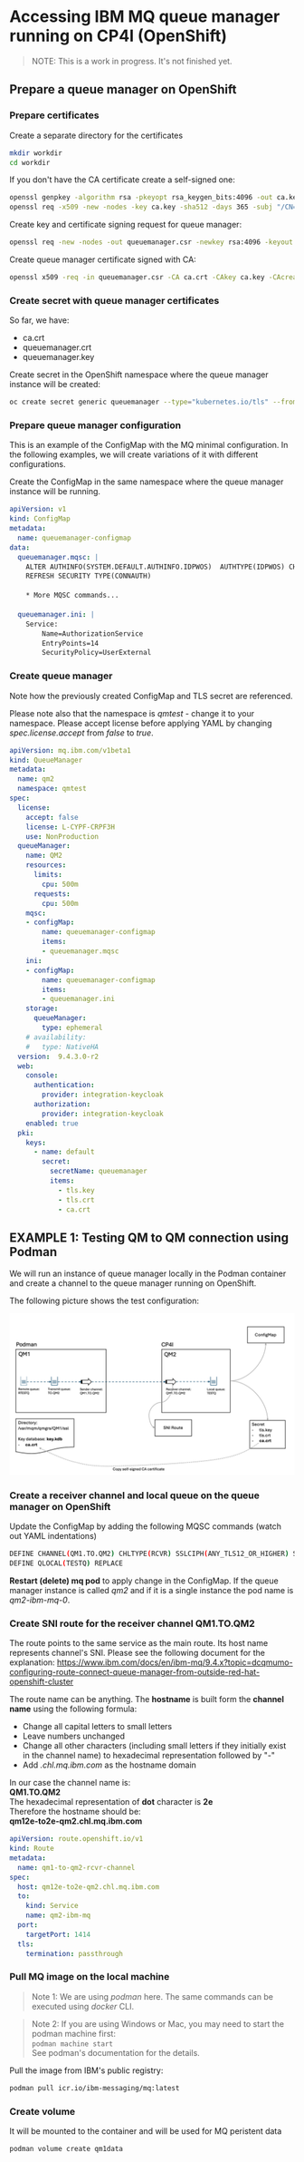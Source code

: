 # Accessing IBM MQ queue manager running on CP4I (OpenShift)

>NOTE: This is a work in progress. It's not finished yet.

## Prepare a queue manager on OpenShift

### Prepare certificates

Create a separate directory for the certificates
```sh
mkdir workdir
cd workdir
```

If you don't have the CA certificate create a self-signed one:
```sh
openssl genpkey -algorithm rsa -pkeyopt rsa_keygen_bits:4096 -out ca.key
openssl req -x509 -new -nodes -key ca.key -sha512 -days 365 -subj "/CN=example-selfsigned-ca" -out ca.crt
```

Create key and certificate signing request for queue manager:
```sh
openssl req -new -nodes -out queuemanager.csr -newkey rsa:4096 -keyout queuemanager.key -subj '/CN=queuemanager'
```

Create queue manager certificate signed with CA:
```sh
openssl x509 -req -in queuemanager.csr -CA ca.crt -CAkey ca.key -CAcreateserial -out queuemanager.crt -days 365 -sha512
```

### Create secret with queue manager certificates

So far, we have:
- ca.crt
- queuemanager.crt
- queuemanager.key

Create secret in the OpenShift namespace where the queue manager instance will be created:
```sh
oc create secret generic queuemanager --type="kubernetes.io/tls" --from-file=tls.key=queuemanager.key --from-file=tls.crt=queuemanager.crt --from-file=ca.crt
```

### Prepare queue manager configuration

This is an example of the ConfigMap with the MQ minimal configuration. In the following examples, we will create variations of it with different configurations.

Create the ConfigMap in the same namespace where the queue manager instance will be running.

```yaml
apiVersion: v1
kind: ConfigMap
metadata:
  name: queuemanager-configmap
data:
  queuemanager.mqsc: |
    ALTER AUTHINFO(SYSTEM.DEFAULT.AUTHINFO.IDPWOS)  AUTHTYPE(IDPWOS) CHCKCLNT(NONE) CHCKLOCL(NONE)
    REFRESH SECURITY TYPE(CONNAUTH)

    * More MQSC commands...

  queuemanager.ini: |
    Service:
        Name=AuthorizationService
        EntryPoints=14
        SecurityPolicy=UserExternal
```

### Create queue manager

Note how the previously created ConfigMap and TLS secret are referenced. 

Please note also that the namespace is *qmtest* - change it to your namespace. Please accept license before applying YAML by changing *spec.license.accept* from *false* to *true*.

```yaml
apiVersion: mq.ibm.com/v1beta1
kind: QueueManager
metadata:
  name: qm2
  namespace: qmtest
spec:
  license:
    accept: false
    license: L-CYPF-CRPF3H
    use: NonProduction
  queueManager:
    name: QM2
    resources:
      limits:
        cpu: 500m
      requests:
        cpu: 500m
    mqsc:
    - configMap:
        name: queuemanager-configmap
        items:
        - queuemanager.mqsc
    ini:
    - configMap:
        name: queuemanager-configmap
        items:
        - queuemanager.ini
    storage:
      queueManager:
        type: ephemeral
    # availability:
    #   type: NativeHA
  version:  9.4.3.0-r2
  web:
    console:
      authentication:
        provider: integration-keycloak
      authorization:
        provider: integration-keycloak
    enabled: true
  pki:
    keys:
      - name: default
        secret:
          secretName: queuemanager
          items:
            - tls.key
            - tls.crt
            - ca.crt
```

## EXAMPLE 1: Testing QM to QM connection using Podman

We will run an instance of queue manager locally in the Podman container and create a channel to the queue manager running on OpenShift. 

The following picture shows the test configuration:

![QM to QM with podman](images/qm2qm-podman.png)

### Create a receiver channel and local queue on the queue manager on OpenShift

Update the ConfigMap by adding the following MQSC commands (watch out YAML indentations)

```sh
DEFINE CHANNEL(QM1.TO.QM2) CHLTYPE(RCVR) SSLCIPH(ANY_TLS12_OR_HIGHER) SSLCAUTH(OPTIONAL)
DEFINE QLOCAL(TESTQ) REPLACE
```

**Restart (delete) mq pod** to apply change in the ConfigMap. If the queue manager instance is called *qm2* and if it is a single instance the pod name is *qm2-ibm-mq-0*.

### Create SNI route for the receiver channel QM1.TO.QM2

The route points to the same service as the main route. Its host name represents channel's SNI.
Please see the following document for the explanation: https://www.ibm.com/docs/en/ibm-mq/9.4.x?topic=dcqmumo-configuring-route-connect-queue-manager-from-outside-red-hat-openshift-cluster

The route name can be anything. The **hostname** is built form the **channel name** using the following formula:
- Change all capital letters to small letters
- Leave numbers unchanged
- Change all other characters (including small letters if they initially exist in the channel name) to hexadecimal representation followed by "-" 
- Add *.chl.mq.ibm.com* as the hostname domain

In our case the channel name is: <br>
**QM1.TO.QM2**<br>
The hexadecimal representation of **dot** character is **2e**<br>
Therefore the hostname should be:<br>
**qm12e-to2e-qm2.chl.mq.ibm.com**

```yaml
apiVersion: route.openshift.io/v1
kind: Route
metadata:
  name: qm1-to-qm2-rcvr-channel
spec:
  host: qm12e-to2e-qm2.chl.mq.ibm.com
  to:
    kind: Service
    name: qm2-ibm-mq
  port:
    targetPort: 1414
  tls:
    termination: passthrough
```

### Pull MQ image on the local machine

>Note 1: We are using *podman* here. The same commands can be executed using *docker* CLI. 

>Note 2: If you are using Windows or Mac, you may need to start the podman machine first:<br> `podman machine start` <br>See podman's documentation for the details.

Pull the image from IBM's public registry:
```sh
podman pull icr.io/ibm-messaging/mq:latest
```

### Create volume

It will be mounted to the container and will be used for MQ peristent data
```sh
podman volume create qm1data
```


